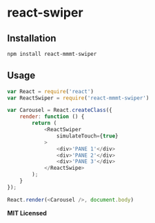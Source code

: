 # react-swiper

## Installation

```bash
npm install react-mmmt-swiper
```

## Usage

```javascript
var React = require('react')
var ReactSwiper = require('react-mmmt-swiper')

var Carousel = React.createClass({
    render: function () {
        return (
            <ReactSwiper
                simulateTouch={true}
            >
                <div>'PANE 1'</div>
                <div>'PANE 2'</div>
                <div>'PANE 3'</div>
            </ReactSwipe>
        );
    }
});

React.render(<Carousel />, document.body)
```

**MIT Licensed**
